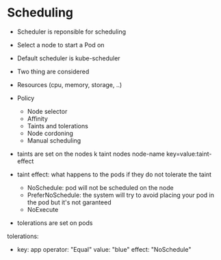 # Scheduling

- Scheduler is reponsible for scheduling 
- Select a node to start a Pod on 
- Default scheduler is kube-scheduler
- Two thing are considered 
 - Resources (cpu, memory, storage, ..)
 - Policy
	- Node selector 
	- Affinity 
	- Taints and tolerations
	- Node cordoning 
	- Manual scheduling

- taints are set on the nodes
 k taint nodes node-name key=value:taint-effect
 - taint effect: what happens to the pods if they do not tolerate the taint 
	- NoSchedule: pod will not be scheduled on the node
	- PreferNoSchedule: the system will try to avoid placing your pod in the pod but it's not garanteed 
	- NoExecute

- tolerations are set on pods

 tolerations:
 - key: app
   operator: "Equal"
   value: "blue"
   effect: "NoSchedule"
 
